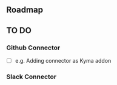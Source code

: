 ## Roadmap
TO DO
---
### Github Connector
* [ ] e.g. Adding connector as Kyma addon 

### Slack Connector
